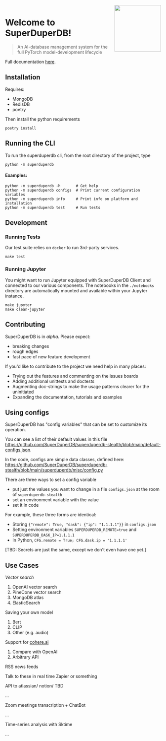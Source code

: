 <a href="https://www.superduperdb.com">
  <img
    src="https://raw.githubusercontent.com/superduperdb/superduperdb-stealth/img/symbol_purple.png"
    width="150"
    align="right"
    />
</a>

# Welcome to SuperDuperDB!

> An AI-database management system for the full PyTorch model-development lifecycle

Full documentation [here](https://superduperdb.github.io/superduperdb).

## Installation

Requires:

- MongoDB
- RedisDB
- poetry

Then install the python requirements

```
poetry install
```

## Running the CLI

To run the superduperdb cli, from the root directory of the project, type

```
python -m superduperdb
```

#### Examples:

```
python -m superduperdb -h       # Get help
python -m superduperdb configs  # Print current configuration variables
python -m superduperdb info     # Print info on platform and installation
python -m superduperdb test     # Run tests
```

## Development

### Running Tests

Our test suite relies on `docker` to run 3rd-party services.

```shell
make test
```

### Running Jupyter

You might want to run Jupyter equipped with SuperDuperDB Client and connected to our
various components.
The notebooks in the `./notebooks` directory are automatically mounted and available
within your Jupyter instance.

```shell
make jupyter
make clean-jupyter
```

## Contributing

SuperDuperDB is in *alpha*. Please expect:

- breaking changes
- rough edges
- fast pace of new feature development

If you'd like to contribute to the project we need help in many places:

- Trying out the features and commenting on the issues boards
- Adding additional unittests and doctests
- Augmenting doc-strings to make the usage patterns clearer for the uninitiated
- Expanding the documentation, tutorials and examples

## Using configs

SuperDuperDB has "config variables" that can be set to customize its operation.

You can see a list of their default values in this file https://github.com/SuperDuperDB/superduperdb-stealth/blob/main/default-configs.json.

In the code, configs are simple data classes, defined here: https://github.com/SuperDuperDB/superduperdb-stealth/blob/main/superduperdb/misc/config.py

There are three ways to set a config variable

* put just the values you want to change in a file `configs.json` at the room of `superduperdb-stealth`
* set an environment variable with the value
* set it in code

For example, these three forms are identical:

* Storing `{"remote": True, "dask": {"ip": "1.1.1.1"}}` in `configs.json`
* Setting environment variables `SUPERDUPERDB_REMOTE=true` and
  `SUPERDUPERDB_DASK_IP=1.1.1.1`
* In Python, `CFG.remote = True; CFG.dask.ip = '1.1.1.1'`

[TBD: Secrets are just the same, except we don't even have one yet.]


## Use Cases

*Vector search*

1. OpenAI vector search
1. PineCone vector search
1. MongoDB atlas
1. ElasticSearch

Saving your own model

1. Bert
1. CLIP
1. Other (e.g. audio)

Support for [cohere.ai]()

1. Compare with OpenAI
1. Arbitrary API

RSS news feeds

Talk to these in real time
Zapier or something

API to atlassian/ notion/ TBD

...

Zoom meetings transcription + ChatBot

...

Time-series analysis with Sktime

...
